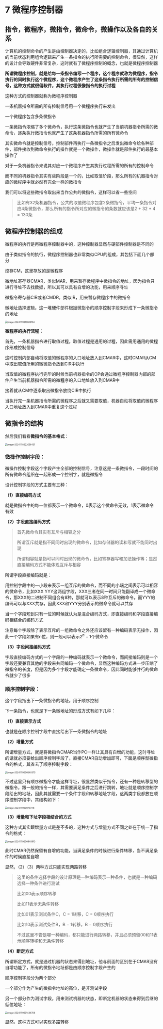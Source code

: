 # 7 微程序控制器

## 指令，微程序，微指令，微命令，微操作以及各自的关系

计算机的控制命令的产生是由控制器决定的，比如组合逻辑控制器，其通过计算机的当前状态利用组合逻辑来产生一条指令的执行所需要的控制命令，很显然，这样的设计会导致硬件非常复杂，这时就有了微程序控制的概念，也就是微程序控制器

**所谓微程序控制，就是给每一条指令编写一个程序，这个程序就称为微程序，指令执行的同时执行这个微程序，这个微程序产生了这条指令执行所需的所有的控制信号，这种方式就很偏软件，其执行过程很像指令的执行过程**

这种方式的控制器就称为微程序控制器

一条机器指令所需的所有控制信号用一个微程序执行来发出

一个微程序包含多条微指令

一条微指令浓缩了多个微命令，执行这条微指令也就产生了当前机器指令所需的微命令，逐条执行微指令也就产生了这条机器指令所需的所有微命令

其实微命令就是控制信号，控制部件再执行一条微指令之后发出微命令给各种部件，部件接收到微命令执行的操作就是一个微操作，微操作就是部件执行的最基本操作了

对于一条机器指令来说其对应一个微程序产生其执行过程所需的所有的控制命令

而不同的机器指令其实有些阶段是一个的，比如取值阶段，那么所有的机器指令对应的微程序中就必然有完全一样的微指令

我们可以将这些微指令取出来当作公共的微指令，这样可以省一些空间

> 比如有32条机器指令，公共的取值微程序包含2条微指令，平均一条指令对应4条微指令，那么所有的指令所对应的微指令的条数就应该是2 + 32 * 4 = 130条

## 微程序控制器的组成

微程序的执行是再微程序控制器中的，这种控制器显然与硬部件控制器是不同的

由于类似指令的执行，微程序控制器也非常类似CPU的组成，其包括下面几个部分

控存CM，这里存放的是微程序

微地址寄存器CMAR，类似MAR，用来暂存微程序中微指令的地址，因为指令只进行寻址不去找数据，所以其可以具有自增的功能，用来顺序寻址

微指令寄存器CIR或者CMDR，类似IR，用来暂存微程序中的微指令

微地址选择逻辑，这一堆硬件部件根据微指令的顺序控制字段来形成下一条微指令的地址

<img src="https://typora-1310242472.cos.ap-nanjing.myqcloud.com/typora_img/image-20241119210809184.png" alt="image-20241119210809184" style="zoom:50%;" />

**微程序的执行流程：**

首先，一条机器指令进行取值过程，取值过程是通用的过程，因此需用通用的微程序形成控制信号

这时控制内部自动将取值的微程序的入口地址放入到CMAR中，这时CMAR从CM中取出取值所用的微微指令放到CIR中执行

当取值的微程序执行完毕的时候当前机器指令的OP会通过微程序控制器内部的部件产生当前机器指令所需的微程序的入口地址放入到CMAR中

接着就从CM中逐条取出微指令放绕CIR中执行

当执行完一条机器指令所需的微程序之后就又需要取值，机器自动将取值的微程序入口地址放入到CMAR中重复这个过程

## 微指令的结构

然后我们看看**微指令的基本格式**：

<img src="https://typora-1310242472.cos.ap-nanjing.myqcloud.com/typora_img/image-20241118222058431.png" alt="image-20241118222058431" style="zoom:50%;" />

### **微操作控制字段：**

微操作控制字段这个字段产生全部的控制信号，注意这是一条微指令，一段时间的所有微命令组织在一起形成一个控制字，就是微指令

设计控制字段的方式主要有三种：

**（1）直接编码方式**

就是微指令中的每一位都表示一个微命令，0表示这个微命令无效，1表示微命令有效

**（2）字段直接编码方式**

> 首先微命令其实有互斥与相容之分
>
> 所谓互斥就是指不同同时出现的微命令，比如存储器的读和写就不能同时出现
>
> 所谓相容就是指可以同时出现的微命令，比如寄存器写和加法操作等；显然直接编码方式不能体现互斥与相容

所谓字段直接编码就是：

用控制字段中的一小段来表示一组互斥的微命令，而不同的小端之间表示可以相容的微命令，比如XXX YYY这两组字段，XXX三者在同一时间只能翻译成一个微命令，那XXX的二进制不同组合有8种，那就可以表示8种互斥的微命令，而YYY的编码可以与XXX共存，因此XXX和YYY分别表示的微命令就可以共存

当一个字段短到只有一位的时候就认为是混合编码方式，即直接编码和字段直接编码相结合的编码方式

注意每个字段除了表示互斥的一组微命令之外还应该留有一种编码表示无操作，因此一个字段如果有n位，则一般可以表示$2^n - 1$个微命令

**（3）字段间接编码方式**

字段直接编码方式的一个字段的一种编码就表示一个微命令，而间接编码则是一个字段还要兼容其他的字段来共同编码一个微命令，显然这种编码方式进一步压缩了微指令的长度，但是因为多个字段才能确定一条微命令，因此同时能够并行的微命令就少了很多

### **顺序控制字段：**

这个字段指出下一条微指令的地址，用于顺序控制

下一条指令，也就是下一条微地址的形成方式有如下几种：

**（1）直接表示方式**

也就是在顺序控制字段中直接给出下一条微指令的地址

**（2）增量方式**

所谓增量方式，就是将微指令CMAR当作PC一样让其具有自增的功能，这时寻址的话就必须要给出顺序控制字段了，直接CMAR自动增加即可，下面是顺序型微指令的格式，其省去了顺序控制字段：

<img src="https://typora-1310242472.cos.ap-nanjing.myqcloud.com/typora_img/image-20241119200540370.png" alt="image-20241119200540370" style="zoom:50%;" />

不过这里只有顺序微指令才能这样寻址，很显然类似于指令，还有一种是转移型的微指令，跟一般的指令一样，其需要满足条件之后进行跳转，地址就是顺序控制字段给出的地址，因此其就需要一个条件字段和转移地址字段，这两类字段都放在顺序控制字段中，其结构如下：

<img src="https://typora-1310242472.cos.ap-nanjing.myqcloud.com/typora_img/image-20241119200737118.png" alt="image-20241119200737118" style="zoom:50%;" />



**（3）增量和下址字段相结合的方式**

这种方式其实跟增量方式是差不多的，这种方式与增量方式不同之处在于统一了指令的格式：

<img src="https://typora-1310242472.cos.ap-nanjing.myqcloud.com/typora_img/image-20241119200940910.png" alt="image-20241119200940910" style="zoom:50%;" />

此时CMAR仍然保留有自增的功能，当满足条件的时候进行条件转移，当不满足条件的时候直接自增

显然，（2）（3）两种方式只能实现两路转移

> 这里的条件选择字段的设计原理是一种编码表示一种条件，也就是一种编码选择一种条件进行测试
>
> 比如00表示顺序转移
>
> 比如11表示无条件转移
>
> 比如01表示测试条件C，C = 1转移，C = 0顺序执行
>
> 比如10表示测试条件B，B = 1转移，B = 0顺序执行
>
> 不过这里不管是哪一种编码，都只能进行两路转移，并且必须预留00和11表示顺序转移和无条件转移

**（4）断定方式**

所谓断定方式，就是通过机器的状态来得到地址，他与前面的区别在于CMAR没有自增功能了，所有的微指令地址都是由顺序控制字段产生的

顺序控制字段分为两个部分

一个部分作为产生的微指令地址的高位，是非测试字段

另一个部分作为测试字段，用来测试机器的状态，即断定机器的状态来得到后继的低位地址：

<img src="https://typora-1310242472.cos.ap-nanjing.myqcloud.com/typora_img/image-20241119201434704.png" alt="image-20241119201434704" style="zoom: 50%;" />

显然，这种方式可以实现多路转移